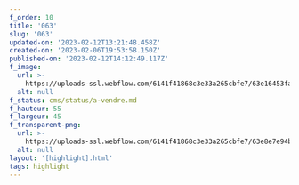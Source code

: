 ```yaml
---
f_order: 10
title: '063'
slug: '063'
updated-on: '2023-02-12T13:21:48.458Z'
created-on: '2023-02-06T19:53:58.150Z'
published-on: '2023-02-12T14:12:49.117Z'
f_image:
  url: >-
    https://uploads-ssl.webflow.com/6141f41868c3e33a265cbfe7/63e16453fa3ba5a3def134c4_063.jpg
  alt: null
f_status: cms/status/a-vendre.md
f_hauteur: 55
f_largeur: 45
f_transparent-png:
  url: >-
    https://uploads-ssl.webflow.com/6141f41868c3e33a265cbfe7/63e8e7e94bd90793fed5d36d_063.png
  alt: null
layout: '[highlight].html'
tags: highlight
---
```



